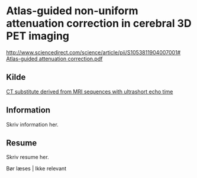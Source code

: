<h1>
	Atlas-guided non-uniform attenuation correction in cerebral 3D PET imaging
</h1>
<a href="http://www.sciencedirect.com/science/article/pii/S1053811904007001#">
	http://www.sciencedirect.com/science/article/pii/S1053811904007001#
</a><br />
<a href="Atlas-guided attenuation correction.pdf">
	Atlas-guided attenuation correction.pdf
</a>
<h2>
	Kilde
</h2>
<a href="../CT substitute derived from MRI sequences with ultrashort echo time/">
	CT substitute derived from MRI sequences with ultrashort echo time
</a>
<h2>
	Information
</h2>
<p>
	Skriv information her.
</p>
<h2>
	Resume
</h2>
<p>
	Skriv resume her.
</p>
<p>
	Bør læses | Ikke relevant
</p>
